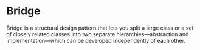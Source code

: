 # Bridge

Bridge is a structural design pattern that lets you split a large class or a set
of closely related classes into two separate hierarchies—abstraction and
implementation—which can be developed independently of each other.

